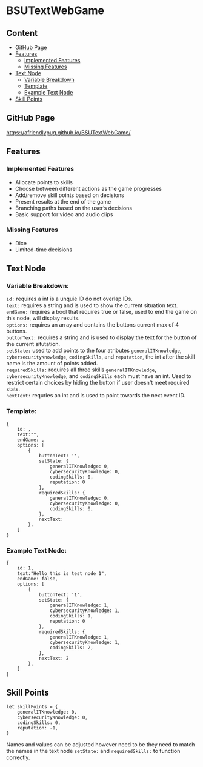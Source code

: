 # BSUTextWebGame

## Content

- [GitHub Page](#github-page)<br/>
- [Features](#features)<br/>
    - [Implemented Features](#implemented-features)<br/>
    - [Missing Features](#missing-features)<br/>
- [Text Node](#text-node)<br/>
    - [Variable Breakdown](#variable-breakdown)<br/>
    - [Template](#template)<br/>
    - [Example Text Node](#example-text-node)
- [Skill Points](#skill-points)

## GitHub Page

<https://afriendlypug.github.io/BSUTextWebGame/>

## Features

### Implemented Features
- Allocate points to skills
- Choose between different actions as the game progresses
- Add/remove skill points based on decisions
- Present results at the end of the game
- Branching paths based on the user’s decisions 
- Basic support for video and audio clips

### Missing Features
- Dice
- Limited-time decisions

## Text Node

### Variable Breakdown:
`id:` requires a int is a unquie ID do not overlap IDs.<br/>
`text:` requires a string and is used to show the current situation text.<br/>
`endGame:` requires a bool that requires true or false, used to end the game on this node, will display results.<br/>
`options:` requires an array and contains the buttons current max of 4 buttons.<br/>
`buttonText:` requires a string and is used to display the text for the button of the current situtation.<br/>
`setState:` used to add points to the four atributes `generalITKnowledge`, `cybersecurityKnowledge`, `codingSkills`, and `reputation`, the int after the skill name is the amount of points added.<br/>
`requiredSkills:` requires all three skills `generalITKnowledge`, `cybersecurityKnowledge`, and `codingSkills` each must have an int. Used to restrict certain choices by hiding the button if user doesn't meet required stats. <br/>
`nextText:` requries an int and is used to point towards the next event ID.<br/>

###  Template:
```
{
    id: ,
    text:"",
    endGame: ,
    options: [
        {
            buttonText: '',
            setState: {
                generalITKnowledge: 0,
                cybersecurityKnowledge: 0,
                codingSkills: 0,
                reputation: 0
            }, 
            requiredSkills: {
                generalITKnowledge: 0,
                cybersecurityKnowledge: 0,
                codingSkills: 0, 
            },
            nextText: 
        },
    ]
}
```

### Example Text Node:
```
{
    id: 1,
    text:"Hello this is test node 1",
    endGame: false,
    options: [
        {
            buttonText: '1',
            setState: {
                generalITKnowledge: 1,
                cybersecurityKnowledge: 1,
                codingSkills: 1,
                reputation: 0
            }, 
            requiredSkills: {
                generalITKnowledge: 1,
                cybersecurityKnowledge: 1,
                codingSkills: 2, 
            },
            nextText: 2
        },
    ]
}
```

## Skill Points
```
let skillPoints = {
    generalITKnowledge: 0,
    cybersecurityKnowledge: 0,
    codingSkills: 0,
    reputation: -1,
}
```
Names and values can be adjusted however need to be they need to match the names in the text node `setState:` and `requiredSkills:` to function correctly.
